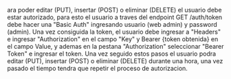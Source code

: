 ara poder editar (PUT), insertar (POST) o eliminar (DELETE) el usuario debe estar autorizado, para esto el usuario a traves del endpoint GET /auth/token debe hacer una "Basic Auth" ingresando usuario (web admin) y password (admin). Una vez consiguida la token, el usuario debe ingresar a "Headers" e ingresar "Authorization" en el campo "Key" y Bearer {token obtenida} en el campo Value, y ademas en la pestana "Authorization" seleccionar "Bearer Token" e ingresar el token. Una vez seguido estos pasos el usuario podra editar (PUT), insertar (POST) o eliminar (DELETE) durante una hora, una vez pasado el tiempo tendra que repetir el proceso de autorizacion.
